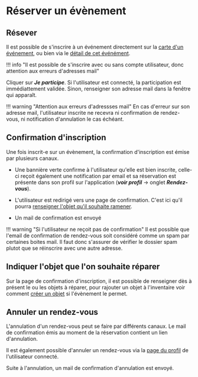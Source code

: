 # Réserver un évènement

## Résever

Il est possible de s'inscrire à un événement directement sur la [carte d'un événement](event-index.md#liste-des-evenements), ou bien via le [détail de cet événément](event-index.md#detail-dun-evenement).  

!!! info "Il est possible de s'inscrire avec ou sans compte utilisateur, donc attention aux erreurs d'adresses mail" 
 
Cliquer sur ***Je participe***. Si l'utilisateur est connecté, la participation est immédiattement validée. Sinon, 
renseigner son adresse mail dans la fenêtre qui apparaît. 

!!! warning "Attention aux erreurs d'adressses mail"
    En cas d'erreur sur son adresse mail, l'utilisateur inscrite ne recevra ni confirmation de rendez-vous, ni notification d'annulation le cas échéant.

## Confirmation d'inscription

Une fois inscrit-e sur un évènement, la confirmation d'inscription est émise par plusieurs canaux. 

- Une bannière verte confirme à l'utilisateur qu'elle est bien inscrite, celle-ci reçoit également une notification par email et sa réservation est présente dans son profil sur l'application (***voir profil*** → onglet ***Rendez-vous***).

- L'utilisateur est redirigé vers une page de confirmation. C'est ici qu'il pourra [renseigner l'objet qu'il souhaite ramener](#indiquer-l-objet-que-l-on-souhaite-reparer).

- Un mail de confirmation est envoyé 

!!! warning "Si l'utilisateur ne reçoit pas de confirmation"
    Il est possible que l'email de confirmation de rendez-vous soit considéré comme un spam par certaines boites mail. Il faut donc s'assurer de vérifier le dossier spam plutot que se réinscrire avec une autre adresse.

## Indiquer l'objet que l'on souhaite réparer 

Sur la page de confirmation d'inscription, il est possible de renseigner dès à présent le ou les objets à réparer, pour rajouter un objet à l'inventaire voir comment [créer un objet](../stuffs-device/inventory.md) si l'évènement le permet.

## Annuler un rendez-vous 

L'annulation d'un rendez-vous peut se faire par différents canaux. Le mail de confirmation émis au moment de la réservation contient un lien d'annulation. 

Il est également possible d'annuler un rendez-vous via la [page du profil](../account/profil.md) de l'utilisateur connecté. 

Suite à l'annulation, un mail de confirmation d'annulation est envoyé. 